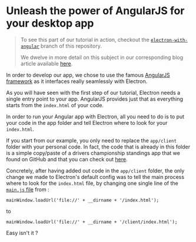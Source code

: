 # Unleash the power of AngularJS for your desktop app

> To see this part of our tutorial in action, checkout the [`electron-with-angular`](https://github.com/theodo/electron-boilerplate/tree/electron-with-angular) branch of this repository.
>
>We dwelve in more detail on this subject in our corresponding blog article available [here](http://www.theodo.fr/blog).

In order to develop our app, we chose to use the famous [AngularJS framework](https://angularjs.org/) as it interfaces really seamlessly with Electron.

As you will have seen with the first step of our tutorial, Electron needs a single entry point to your app. AngularJS provides just that as everything starts from the `index.html` of your code.

In order to run your Angular app with Electron, all you need to do is to put your code in the app folder and tell Electron where to look for your `index.html`.

If you start from our example, you only need to replace the `app/client` folder with your personal code. In fact, the code that is already in this folder is a simple copy/paste of a drivers championship standings app that we found on GitHub and that you can check out [here](https://github.com/raonibr/f1feeder-part1).

Concretely, after having added out code in the `app/client` folder, the only change we made to Electron's default config was to tell the main process where to look for the `index.html` file, by changing one single line of the [`main.js` file](app/main.js#L27) from :
```
mainWindow.loadUrl('file://' + __dirname + '/index.html');
```
to
```
mainWindow.loadUrl('file://' + __dirname + '/client/index.html');
```

Easy isn't it ?
